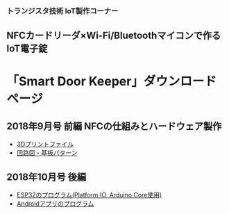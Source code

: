 ### トランジスタ技術 IoT製作コーナー
## NFCカードリーダ×Wi-Fi/Bluetoothマイコンで作るIoT電子錠
# 「Smart Door Keeper」ダウンロードページ

## 2018年9月号 前編 NFCの仕組みとハードウェア製作
* [3Dプリントファイル](3DPrint/README.md)
* [回路図・基板パターン](Circuit/README.md)

## 2018年10月号 後編
* [ESP32のプログラム(Platform IO, Arduino Core使用)](https://github.com/zgtk-guri/Smart-Door-Keeper-ESP32/tree/toragi1810)
* [Androidアプリのプログラム](https://github.com/zgtk-guri/Smart-Door-Keeper-Android/tree/toragi1810)
